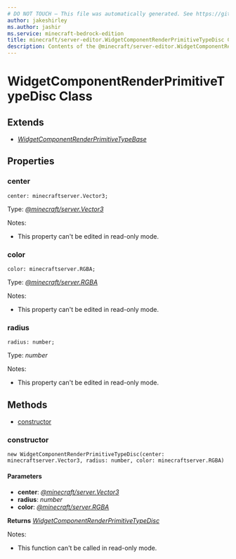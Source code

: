 ```yaml
---
# DO NOT TOUCH — This file was automatically generated. See https://github.com/mojang/minecraftapidocsgenerator to modify descriptions, examples, etc.
author: jakeshirley
ms.author: jashir
ms.service: minecraft-bedrock-edition
title: minecraft/server-editor.WidgetComponentRenderPrimitiveTypeDisc Class
description: Contents of the @minecraft/server-editor.WidgetComponentRenderPrimitiveTypeDisc class.
---
```

# WidgetComponentRenderPrimitiveTypeDisc Class

## Extends
- [*WidgetComponentRenderPrimitiveTypeBase*](WidgetComponentRenderPrimitiveTypeBase.md)

## Properties

### **center**
`center: minecraftserver.Vector3;`

Type: [*@minecraft/server.Vector3*](../../minecraft/server/Vector3.md)

Notes:
  - This property can't be edited in read-only mode.

### **color**
`color: minecraftserver.RGBA;`

Type: [*@minecraft/server.RGBA*](../../minecraft/server/RGBA.md)

Notes:
  - This property can't be edited in read-only mode.

### **radius**
`radius: number;`

Type: *number*

Notes:
  - This property can't be edited in read-only mode.

## Methods
- [constructor](#constructor)

### **constructor**
`
new WidgetComponentRenderPrimitiveTypeDisc(center: minecraftserver.Vector3, radius: number, color: minecraftserver.RGBA)
`

#### **Parameters**
- **center**: [*@minecraft/server.Vector3*](../../minecraft/server/Vector3.md)
- **radius**: *number*
- **color**: [*@minecraft/server.RGBA*](../../minecraft/server/RGBA.md)

**Returns** [*WidgetComponentRenderPrimitiveTypeDisc*](WidgetComponentRenderPrimitiveTypeDisc.md)
  
Notes:
- This function can't be called in read-only mode.
